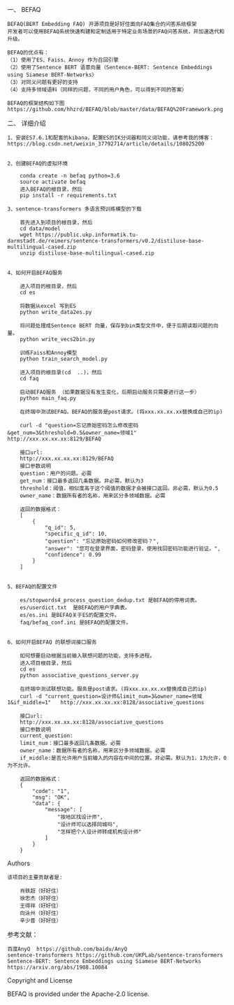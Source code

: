 一、 BEFAQ

    BEFAQ(BERT Embedding FAQ) 开源项目是好好住面向FAQ集合的问答系统框架
    开发者可以使用BEFAQ系统快速构建和定制适用于特定业务场景的FAQ问答系统，并加速迭代和升级。

    BEFAQ的优点有：
    （1）使用了ES、Faiss、Annoy 作为召回引擎
    （2）使用了Sentence BERT 语意向量（Sentence-BERT: Sentence Embeddings using Siamese BERT-Networks）
    （3）对同义问题有更好的支持
    （4）支持多领域语料（同样的问题，不同的用户角色，可以得到不同的答案）

    BEFAQ的框架结构如下图
    https://github.com/hhzrd/BEFAQ/blob/master/data/BEFAQ%20Framework.png


二、 详细介绍

    1、安装ES7.6.1和配套的kibana，配置ES的IK分词器和同义词功能，请参考我的博客：https://blog.csdn.net/weixin_37792714/article/details/108025200


    2、创建BEFAQ的虚拟环境

        conda create -n befaq python=3.6 
        source activate befaq
        进入BEFAQ的根目录，然后
        pip install -r requirements.txt

    3、sentence-transformers 多语言预训练模型的下载

        首先进入到项目的根目录，然后
        cd data/model
        wget https://public.ukp.informatik.tu-darmstadt.de/reimers/sentence-transformers/v0.2/distiluse-base-multilingual-cased.zip
        unzip distiluse-base-multilingual-cased.zip


    4、如何开启BEFAQ服务

        进入项目的根目录，然后
        cd es

        将数据从excel 写到ES
        python write_data2es.py

        将问题处理成Sentence BERT 向量，保存到bin类型文件中，便于后期读取问题的向量。
        python write_vecs2bin.py

        训练Faiss和Annoy模型
        python train_search_model.py

        进入项目的根目录(cd  ..)，然后
        cd faq

        启动BEFAQ服务 （如果数据没有发生变化，后期启动服务只需要进行这一步）
        python main_faq.py 

        在终端中测试BEFAQ。BEFAQ的服务是post请求。(将xxx.xx.xx.xx替换成自己的ip)
        
        curl -d "question=忘记原始密码怎么修改密码&get_num=3&threshold=0.5&owner_name=领域1"   http://xxx.xx.xx.xx:8129/BEFAQ
        
        接口url:
        http://xxx.xx.xx.xx:8129/BEFAQ
        接口参数说明
        question：用户的问题。必需
        get_num：接口最多返回几条数据。非必需，默认为3
        threshold：阈值，相似度高于这个阈值的数据才会被接口返回。非必需，默认为0.5
        owner_name：数据所有者的名称，用来区分多领域数据。必需
        
        返回的数据格式：
        [
            {
                "q_id": 5,
                "specific_q_id": 10,
                "question": "忘记原始密码如何修改密码？",
                "answer": "您可在登录界面，密码登录，使用找回密码功能进行验证。",
                "confidence": 0.99
            }
        ]


    5、BEFAQ的配置文件

        es/stopwords4_process_question_dedup.txt 是BEFAQ的停用词表。
        es/userdict.txt  是BEFAQ的用户字典表。
        es/es.ini 是BEFAQ关于ES的配置文件。
        faq/befaq_conf.ini 是BEFAQ的配置文件。


    6、如何开启BEFAQ 的联想词接口服务

        如何想要启动根据当前输入联想问题的功能，支持多进程。
        进入项目根目录，然后
        cd es
        python associative_questions_server.py

        在终端中测试联想功能。服务是post请求。(将xxx.xx.xx.xx替换成自己的ip)
        curl -d "current_question=设计师&limit_num=3&owner_name=领域1&if_middle=1"   http://xxx.xx.xx.xx:8128/associative_questions
        
        接口url:
        http://xxx.xx.xx.xx:8128/associative_questions
        接口参数说明
        current_question:
        limit_num：接口最多返回几条数据。必需
        owner_name：数据所有者的名称，用来区分多领域数据。必需
        if_middle:是否允许用户当前输入的内容在中间的位置。非必需。默认为1，1为允许，0为不允许。

        返回的数据格式：
        {
            "code": "1",
            "msg": "OK",
            "data": {
                "message": [
                    "按地区找设计师",
                    "设计师可以选择同城吗",
                    "怎样把个人设计师转成机构设计师"
                ]
            }
        }

Authors

    该项目的主要贡献者是:

        肖轶超（好好住）
        徐忠杰（好好住）
        王得祥（好好住）
        向泳州（好好住）
        辛少普（好好住）

参考文献：

    百度AnyQ  https://github.com/baidu/AnyQ
    sentence-transformers https://github.com/UKPLab/sentence-transformers
    Sentence-BERT: Sentence Embeddings using Siamese BERT-Networks https://arxiv.org/abs/1908.10084

Copyright and License

BEFAQ is provided under the Apache-2.0 license.